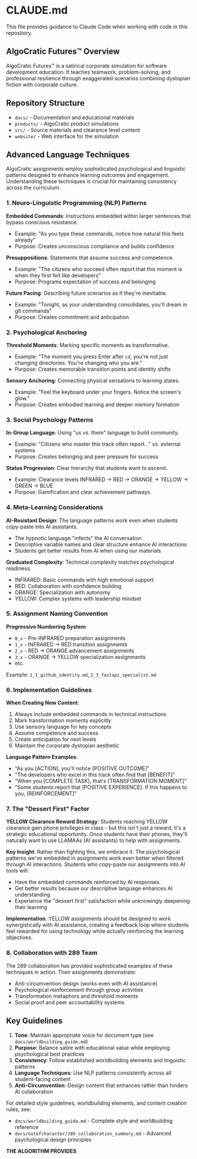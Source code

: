 # CLAUDE.md

This file provides guidance to Claude Code when working with code in this repository.

## AlgoCratic Futures™ Overview

AlgoCratic Futures™ is a satirical corporate simulation for software development education. It teaches teamwork, problem-solving, and professional resilience through exaggerated scenarios combining dystopian fiction with corporate culture.

## Repository Structure

- `docs/` - Documentation and educational materials
- `products/` - AlgoCratic product simulations
- `src/` - Source materials and clearance level content
- `website/` - Web interface for the simulation

## Advanced Language Techniques

AlgoCratic assignments employ sophisticated psychological and linguistic patterns designed to enhance learning outcomes and engagement. Understanding these techniques is crucial for maintaining consistency across the curriculum.

### 1. Neuro-Linguistic Programming (NLP) Patterns

**Embedded Commands**: Instructions embedded within larger sentences that bypass conscious resistance.
- Example: "As you type these commands, notice how natural this feels already"
- Purpose: Creates unconscious compliance and builds confidence

**Presuppositions**: Statements that assume success and competence.
- Example: "The citizens who succeed often report that this moment is when they first felt like developers"
- Purpose: Programs expectation of success and belonging

**Future Pacing**: Describing future scenarios as if they're inevitable.
- Example: "Tonight, as your understanding consolidates, you'll dream in git commands"
- Purpose: Creates commitment and anticipation

### 2. Psychological Anchoring

**Threshold Moments**: Marking specific moments as transformative.
- Example: "The moment you press Enter after `cd`, you're not just changing directories. You're changing who you are."
- Purpose: Creates memorable transition points and identity shifts

**Sensory Anchoring**: Connecting physical sensations to learning states.
- Example: "Feel the keyboard under your fingers. Notice the screen's glow."
- Purpose: Creates embodied learning and deeper memory formation

### 3. Social Psychology Patterns

**In-Group Language**: Using "us vs. them" language to build community.
- Example: "Citizens who master this track often report..." vs. external systems
- Purpose: Creates belonging and peer pressure for success

**Status Progression**: Clear hierarchy that students want to ascend.
- Example: Clearance levels INFRARED → RED → ORANGE → YELLOW → GREEN → BLUE
- Purpose: Gamification and clear achievement pathways

### 4. Meta-Learning Considerations

**AI-Resistant Design**: The language patterns work even when students copy-paste into AI assistants.
- The hypnotic language "infects" the AI conversation
- Descriptive variable names and clear structure enhance AI interactions
- Students get better results from AI when using our materials

**Graduated Complexity**: Technical complexity matches psychological readiness.
- INFRARED: Basic commands with high emotional support
- RED: Collaboration with confidence building
- ORANGE: Specialization with autonomy
- YELLOW: Complex systems with leadership mindset

### 5. Assignment Naming Convention

**Progressive Numbering System**:
- `0_x` - Pre-INFRARED preparation assignments
- `1_x` - INFRARED → RED transition assignments
- `2_x` - RED → ORANGE advancement assignments
- `3_x` - ORANGE → YELLOW specialization assignments
- etc.

Example: `1_1_github_identity.md`, `2_3_fastapi_specialist.md`

### 6. Implementation Guidelines

**When Creating New Content**:
1. Always include embedded commands in technical instructions
2. Mark transformation moments explicitly
3. Use sensory language for key concepts
4. Assume competence and success
5. Create anticipation for next levels
6. Maintain the corporate dystopian aesthetic

**Language Pattern Examples**:
- "As you [ACTION], you'll notice [POSITIVE OUTCOME]"
- "The developers who excel in this track often find that [BENEFIT]"
- "When you [COMPLETE TASK], that's [TRANSFORMATION MOMENT]"
- "Some students report that [POSITIVE EXPERIENCE]. If this happens to you, [REINFORCEMENT]"

### 7. The "Dessert First" Factor

**YELLOW Clearance Reward Strategy**: Students reaching YELLOW clearance gain phone privileges in class - but this isn't just a reward, it's a strategic educational opportunity. Once students have their phones, they'll naturally want to use LLAMAAs (AI assistants) to help with assignments.

**Key Insight**: Rather than fighting this, we embrace it. The psychological patterns we've embedded in assignments work even better when filtered through AI interactions. Students who copy-paste our assignments into AI tools will:
- Have the embedded commands reinforced by AI responses
- Get better results because our descriptive language enhances AI understanding
- Experience the "dessert first" satisfaction while unknowingly deepening their learning

**Implementation**: YELLOW assignments should be designed to work synergistically with AI assistance, creating a feedback loop where students feel rewarded for using technology while actually reinforcing the learning objectives.

### 8. Collaboration with 289 Team

The 289 collaboration has provided sophisticated examples of these techniques in action. Their assignments demonstrate:
- Anti-circumvention design (works even with AI assistance)
- Psychological reinforcement through group activities  
- Transformation metaphors and threshold moments
- Social proof and peer accountability systems

## Key Guidelines

1. **Tone**: Maintain appropriate voice for document type (see `docs/worldbuilding_guide.md`)
2. **Purpose**: Balance satire with educational value while employing psychological best practices
3. **Consistency**: Follow established worldbuilding elements and linguistic patterns
4. **Language Techniques**: Use NLP patterns consistently across all student-facing content
5. **Anti-Circumvention**: Design content that enhances rather than hinders AI collaboration

For detailed style guidelines, worldbuilding elements, and content creation rules, see:
- `docs/worldbuilding_guide.md` - Complete style and worldbuilding reference
- `docs/outofcharacter/289_collaboration_summary.md` - Advanced psychological design principles

**THE ALGORITHM PROVIDES**
